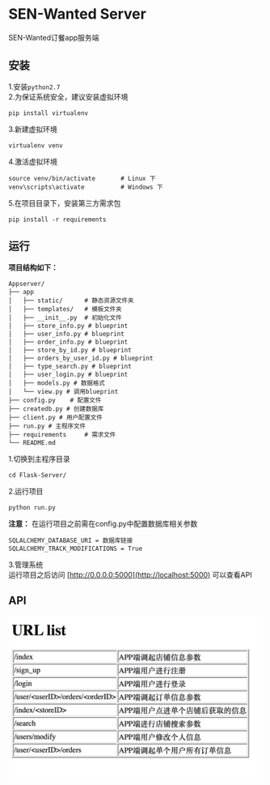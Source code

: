 #  SEN-Wanted Server
SEN-Wanted订餐app服务端
  
## 安装  
1.安装`python2.7`  
2.为保证系统安全，建议安装虚拟环境  

```
pip install virtualenv
```

3.新建虚拟环境  

```
virtualenv venv
```

4.激活虚拟环境  

```
source venv/bin/activate       # Linux 下
venv\scripts\activate          # Windows 下
```

5.在项目目录下，安装第三方需求包  

```
pip install -r requirements
```

## 运行  
**项目结构如下：**

```
Appserver/
├── app
│   ├── static/      # 静态资源文件夹
│   ├── templates/   # 模板文件夹
│   ├── __init__.py  # 初始化文件
│   ├── store_info.py # blueprint
│   ├── user_info.py # blueprint
│   ├── order_info.py # blueprint
│   ├── store_by_id.py # blueprint
│   ├── orders_by_user_id.py # blueprint
│   ├── type_search.py # blueprint
│   ├── user_login.py # blueprint
│   ├── models.py # 数据格式
│   └── view.py # 调用blueprint
├── config.py    # 配置文件
├── createdb.py # 创建数据库
├── client.py # 用户配置文件
├── run.py # 主程序文件
├── requirements     # 需求文件
└── README.md
```

1.切换到主程序目录  

```
cd Flask-Server/
```

2.运行项目  

```
python run.py
```

**注意：** 在运行项目之前需在config.py中配置数据库相关参数

```
SQLALCHEMY_DATABASE_URI = 数据库链接
SQLALCHEMY_TRACK_MODIFICATIONS = True
```

3.管理系统  
运行项目之后访问 [http://0.0.0.0:5000](http://localhost:5000) 可以查看API

## API
![](app/static/image/doc_img/url_list.png)
